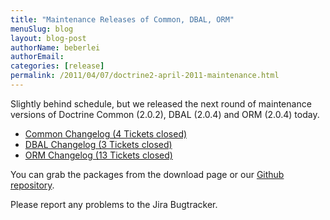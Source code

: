 ```yaml
---
title: "Maintenance Releases of Common, DBAL, ORM"
menuSlug: blog
layout: blog-post
authorName: beberlei
authorEmail:
categories: [release]
permalink: /2011/04/07/doctrine2-april-2011-maintenance.html
---
```

Slightly behind schedule, but we released the next round of maintenance
versions of Doctrine Common (2.0.2), DBAL (2.0.4) and ORM (2.0.4) today.

-   [Common Changelog (4 Tickets
    closed)](http://www.doctrine-project.org/jira/browse/DCOM/fixforversion/10121)
-   [DBAL Changelog (3 Tickets
    closed)](http://www.doctrine-project.org/jira/browse/DBAL/fixforversion/10131)
-   [ORM Changelog (13 Tickets
    closed)](http://www.doctrine-project.org/jira/browse/DDC/fixforversion/10130)

You can grab the packages from the download page or our [Github
repository](http://github.com/doctrine).

Please report any problems to the Jira Bugtracker.
